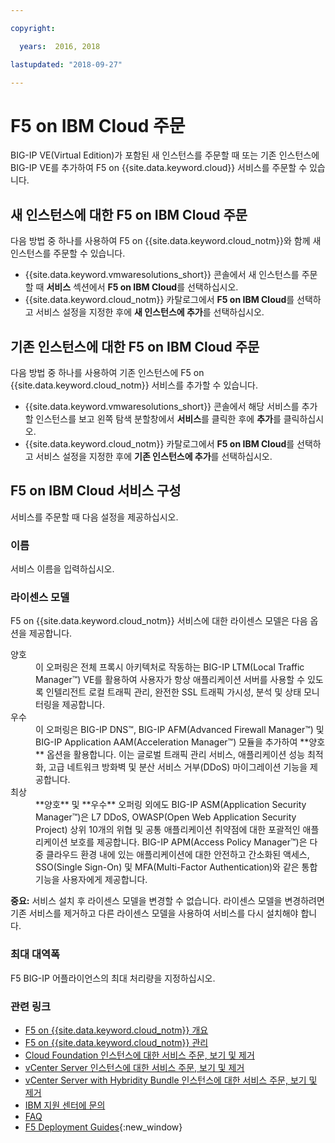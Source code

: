 ```yaml
---

copyright:

  years:  2016, 2018

lastupdated: "2018-09-27"

---
```


# F5 on IBM Cloud 주문

BIG-IP VE(Virtual Edition)가 포함된 새 인스턴스를 주문할 때 또는 기존 인스턴스에 BIG-IP VE를 추가하여 F5 on {{site.data.keyword.cloud}} 서비스를 주문할 수 있습니다.

## 새 인스턴스에 대한 F5 on IBM Cloud 주문

다음 방법 중 하나를 사용하여 F5 on {{site.data.keyword.cloud_notm}}와 함께 새 인스턴스를 주문할 수 있습니다.
* {{site.data.keyword.vmwaresolutions_short}} 콘솔에서 새 인스턴스를 주문할 때 **서비스** 섹션에서 **F5 on IBM Cloud**를 선택하십시오.
* {{site.data.keyword.cloud_notm}} 카탈로그에서 **F5 on IBM Cloud**를 선택하고 서비스 설정을 지정한 후에 **새 인스턴스에 추가**를 선택하십시오.

## 기존 인스턴스에 대한 F5 on IBM Cloud 주문

다음 방법 중 하나를 사용하여 기존 인스턴스에 F5 on {{site.data.keyword.cloud_notm}} 서비스를 추가할 수 있습니다.
* {{site.data.keyword.vmwaresolutions_short}} 콘솔에서 해당 서비스를 추가할 인스턴스를 보고 왼쪽 탐색 분할창에서 **서비스**를 클릭한 후에 **추가**를 클릭하십시오.
* {{site.data.keyword.cloud_notm}} 카탈로그에서 **F5 on IBM Cloud**를 선택하고 서비스 설정을 지정한 후에 **기존 인스턴스에 추가**를 선택하십시오.

## F5 on IBM Cloud 서비스 구성

서비스를 주문할 때 다음 설정을 제공하십시오.

### 이름

서비스 이름을 입력하십시오.

### 라이센스 모델

F5 on {{site.data.keyword.cloud_notm}} 서비스에 대한 라이센스 모델은 다음 옵션을 제공합니다.
<dl class="dl">
        <dt class="dt dlterm">양호</dt>
        <dd class="dd">이 오퍼링은 전체 프록시 아키텍처로 작동하는 BIG-IP LTM(Local Traffic Manager™) VE를 활용하여 사용자가 항상 애플리케이션 서버를 사용할 수 있도록 인텔리전트 로컬 트래픽 관리, 완전한 SSL 트래픽 가시성, 분석 및 상태 모니터링을 제공합니다.</dd>
        <dt class="dt dlterm">우수</dt>
        <dd class="dd">이 오퍼링은 BIG-IP DNS™, BIG-IP AFM(Advanced Firewall Manager™) 및 BIG-IP Application AAM(Acceleration Manager™) 모듈을 추가하여 **양호** 옵션을 활용합니다. 이는 글로벌 트래픽 관리 서비스, 애플리케이션 성능 최적화, 고급 네트워크 방화벽 및 분산 서비스 거부(DDoS) 마이그레이션 기능을 제공합니다.</dd>
        <dt class="dt dlterm">최상</dt>
        <dd class="dd">**양호** 및 **우수** 오퍼링 외에도 BIG-IP ASM(Application Security Manager™)은 L7 DDoS, OWASP(Open Web Application Security Project) 상위 10개의 위협 및 공통 애플리케이션 취약점에 대한 포괄적인 애플리케이션 보호를 제공합니다. BIG-IP APM(Access Policy Manager™)은 다중 클라우드 환경 내에 있는 애플리케이션에 대한 안전하고 간소화된 액세스, SSO(Single Sign-On) 및 MFA(Multi-Factor Authentication)와 같은 통합 기능을 사용자에게 제공합니다.</dd>
</dl>

**중요:** 서비스 설치 후 라이센스 모델을 변경할 수 없습니다. 라이센스 모델을 변경하려면 기존 서비스를 제거하고 다른 라이센스 모델을 사용하여 서비스를 다시 설치해야 합니다.

### 최대 대역폭

F5 BIG-IP 어플라이언스의 최대 처리량을 지정하십시오.

### 관련 링크

* [F5 on {{site.data.keyword.cloud_notm}} 개요](f5_considerations.html)
* [F5 on {{site.data.keyword.cloud_notm}} 관리](managing_f5.html)
* [Cloud Foundation 인스턴스에 대한 서비스 주문, 보기 및 제거](../sddc/sd_addingremovingservices.html)
* [vCenter Server 인스턴스에 대한 서비스 주문, 보기 및 제거](../vcenter/vc_addingremovingservices.html)
* [vCenter Server with Hybridity Bundle 인스턴스에 대한 서비스 주문, 보기 및 제거](../vcenter/vc_hybrid_addingremovingservices.html)
* [IBM 지원 센터에 문의](../vmonic/trbl_support.html)
* [FAQ](../vmonic/faq.html)
* [F5 Deployment Guides](https://f5.com/solutions/deployment-guides){:new_window}
